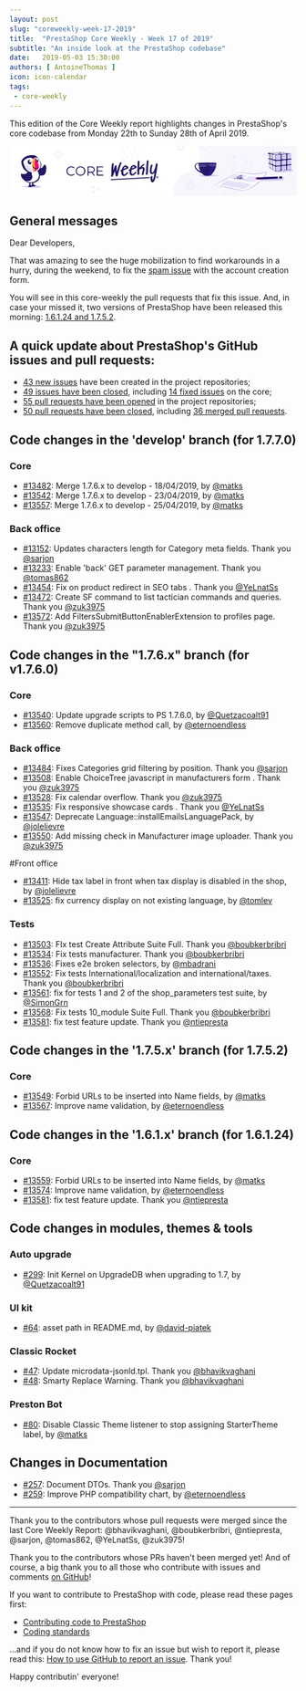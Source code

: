 ```yaml
---
layout: post
slug: "coreweekly-week-17-2019"
title:  "PrestaShop Core Weekly - Week 17 of 2019"
subtitle: "An inside look at the PrestaShop codebase"
date:   2019-05-03 15:30:00
authors: [ AntoineThomas ]
icon: icon-calendar
tags:
 - core-weekly
---
```


This edition of the Core Weekly report highlights changes in PrestaShop's core codebase from Monday 22th to Sunday 28th of April 2019.

![Core Weekly banner](/assets/images/2018/12/banner-core-weekly.jpg)


## General messages

Dear Developers,

That was amazing to see the huge mobilization to find workarounds in a hurry, during the weekend, to fix the [spam issue](http://build.prestashop.com/news/fighting-against-spamming-again/) with the account creation form.

You will see in this core-weekly the pull requests that fix this issue. And, in case your missed it, two versions of PrestaShop have been released this morning: [1.6.1.24 and 1.7.5.2](http://build.prestashop.com/news/prestashop-1-7-5-2-1-6-1-24-maintenance-release/). 


## A quick update about PrestaShop's GitHub issues and pull requests:

- [43 new issues](https://github.com/search?q=org%3APrestaShop+is%3Apublic++-repo%3Aprestashop%2Fprestashop.github.io++is%3Aissue+created%3A2019-04-22..2019-04-28) have been created in the project repositories;
- [49 issues have been closed](https://github.com/search?q=org%3APrestaShop+is%3Apublic++-repo%3Aprestashop%2Fprestashop.github.io++is%3Aissue+closed%3A2019-04-22..2019-04-28), including [14 fixed issues](https://github.com/search?q=org%3APrestaShop+is%3Apublic++-repo%3Aprestashop%2Fprestashop.github.io++is%3Aissue+label%3Afixed+closed%3A2019-04-22..2019-04-28) on the core;
- [55 pull requests have been opened](https://github.com/search?q=org%3APrestaShop+is%3Apublic++-repo%3Aprestashop%2Fprestashop.github.io++is%3Apr+created%3A2019-04-22..2019-04-28) in the project repositories;
- [50 pull requests have been closed](https://github.com/search?q=org%3APrestaShop+is%3Apublic++-repo%3Aprestashop%2Fprestashop.github.io++is%3Apr+closed%3A2019-04-22..2019-04-28), including [36 merged pull requests](https://github.com/search?q=org%3APrestaShop+is%3Apublic++-repo%3Aprestashop%2Fprestashop.github.io++is%3Apr+merged%3A2019-04-22..2019-04-28).


## Code changes in the 'develop' branch (for 1.7.7.0)

### Core

* [#13482](https://github.com/PrestaShop/PrestaShop/pull/13482): Merge 1.7.6.x to develop - 18/04/2019, by [@matks](https://github.com/matks)
* [#13542](https://github.com/PrestaShop/PrestaShop/pull/13542): Merge 1.7.6.x to develop - 23/04/2019, by [@matks](https://github.com/matks)
* [#13557](https://github.com/PrestaShop/PrestaShop/pull/13557): Merge 1.7.6.x to develop - 25/04/2019, by [@matks](https://github.com/matks)


### Back office

* [#13152](https://github.com/PrestaShop/PrestaShop/pull/13152): Updates characters length for Category meta fields. Thank you [@sarjon](https://github.com/sarjon)
* [#13233](https://github.com/PrestaShop/PrestaShop/pull/13233): Enable 'back' GET parameter management. Thank you [@tomas862](https://github.com/tomas862)
* [#13454](https://github.com/PrestaShop/PrestaShop/pull/13454): Fix on product redirect in SEO tabs . Thank you [@YeLnatSs](https://github.com/YeLnatSs)
* [#13472](https://github.com/PrestaShop/PrestaShop/pull/13472): Create SF command to list tactician commands and queries. Thank you [@zuk3975](https://github.com/zuk3975)
* [#13572](https://github.com/PrestaShop/PrestaShop/pull/13572): Add FiltersSubmitButtonEnablerExtension to profiles page. Thank you [@zuk3975](https://github.com/zuk3975)


## Code changes in the "1.7.6.x" branch (for v1.7.6.0)

### Core

* [#13540](https://github.com/PrestaShop/PrestaShop/pull/13540): Update upgrade scripts to PS 1.7.6.0, by [@Quetzacoalt91](https://github.com/Quetzacoalt91)
* [#13560](https://github.com/PrestaShop/PrestaShop/pull/13560): Remove duplicate method call, by [@eternoendless](https://github.com/eternoendless)


### Back office

* [#13484](https://github.com/PrestaShop/PrestaShop/pull/13484): Fixes Categories grid filtering by position. Thank you [@sarjon](https://github.com/sarjon)
* [#13508](https://github.com/PrestaShop/PrestaShop/pull/13508): Enable ChoiceTree javascript in manufacturers form . Thank you [@zuk3975](https://github.com/zuk3975)
* [#13528](https://github.com/PrestaShop/PrestaShop/pull/13528): Fix calendar overflow. Thank you [@zuk3975](https://github.com/zuk3975)
* [#13535](https://github.com/PrestaShop/PrestaShop/pull/13535): Fix responsive showcase cards . Thank you [@YeLnatSs](https://github.com/YeLnatSs)
* [#13547](https://github.com/PrestaShop/PrestaShop/pull/13547): Deprecate Language::installEmailsLanguagePack, by [@jolelievre](https://github.com/jolelievre)
* [#13550](https://github.com/PrestaShop/PrestaShop/pull/13550): Add missing check in Manufacturer image uploader. Thank you [@zuk3975](https://github.com/zuk3975)


#Front office

* [#13411](https://github.com/PrestaShop/PrestaShop/pull/13411): Hide tax label in front when tax display is disabled in the shop, by [@jolelievre](https://github.com/jolelievre)
* [#13525](https://github.com/PrestaShop/PrestaShop/pull/13525): fix currency display on not existing language, by [@tomlev](https://github.com/tomlev)


### Tests

* [#13503](https://github.com/PrestaShop/PrestaShop/pull/13503): FIx test Create Attribute Suite Full. Thank you [@boubkerbribri](https://github.com/boubkerbribri)
* [#13534](https://github.com/PrestaShop/PrestaShop/pull/13534): Fix tests manufacturer. Thank you [@boubkerbribri](https://github.com/boubkerbribri)
* [#13536](https://github.com/PrestaShop/PrestaShop/pull/13536): Fixes e2e broken selectors, by [@mbadrani](https://github.com/mbadrani)
* [#13552](https://github.com/PrestaShop/PrestaShop/pull/13552): Fix tests International/localization and international/taxes. Thank you [@boubkerbribri](https://github.com/boubkerbribri)
* [#13561](https://github.com/PrestaShop/PrestaShop/pull/13561): fix for tests 1 and 2 of the shop_parameters test suite, by [@SimonGrn](https://github.com/SimonGrn)
* [#13568](https://github.com/PrestaShop/PrestaShop/pull/13568): Fix tests 10_module Suite Full. Thank you [@boubkerbribri](https://github.com/boubkerbribri)
* [#13581](https://github.com/PrestaShop/PrestaShop/pull/13581): fix test feature update. Thank you [@ntiepresta](https://github.com/ntiepresta)


## Code changes in the '1.7.5.x' branch (for 1.7.5.2)

### Core

* [#13549](https://github.com/PrestaShop/PrestaShop/pull/13549): Forbid URLs to be inserted into Name fields, by [@matks](https://github.com/matks)
* [#13567](https://github.com/PrestaShop/PrestaShop/pull/13567): Improve name validation, by [@eternoendless](https://github.com/eternoendless)


## Code changes in the '1.6.1.x' branch (for 1.6.1.24)

### Core

* [#13559](https://github.com/PrestaShop/PrestaShop/pull/13559): Forbid URLs to be inserted into Name fields, by [@matks](https://github.com/matks)
* [#13574](https://github.com/PrestaShop/PrestaShop/pull/13574): Improve name validation, by [@eternoendless](https://github.com/eternoendless)
* [#13581](https://github.com/PrestaShop/PrestaShop/pull/13581): fix test feature update. Thank you [@ntiepresta](https://github.com/ntiepresta)


## Code changes in modules, themes & tools

### Auto upgrade

* [#299](https://github.com/PrestaShop/autoupgrade/pull/299): Init Kernel on UpgradeDB when upgrading to 1.7, by [@Quetzacoalt91](https://github.com/Quetzacoalt91)


### UI kit

* [#64](https://github.com/PrestaShop/prestashop-ui-kit/pull/64): asset path in README.md, by [@david-piatek](https://github.com/david-piatek)


### Classic Rocket

* [#47](https://github.com/PrestaShop/classic-rocket/pull/47): Update microdata-jsonld.tpl. Thank you [@bhavikvaghani](https://github.com/bhavikvaghani)
* [#48](https://github.com/PrestaShop/classic-rocket/pull/48): Smarty Replace Warning. Thank you [@bhavikvaghani](https://github.com/bhavikvaghani)


### Preston Bot

* [#80](https://github.com/PrestaShop/prestonbot/pull/80): Disable Classic Theme listener to stop assigning StarterTheme label, by [@matks](https://github.com/matks)


## Changes in Documentation

* [#257](https://github.com/PrestaShop/docs/pull/257): Document DTOs. Thank you [@sarjon](https://github.com/sarjon)
* [#259](https://github.com/PrestaShop/docs/pull/259): Improve PHP compatibility chart, by [@eternoendless](https://github.com/eternoendless)


<hr />

Thank you to the contributors whose pull requests were merged since the last Core Weekly Report: @bhavikvaghani, @boubkerbribri, @ntiepresta, @sarjon, @tomas862, @YeLnatSs, @zuk3975!

Thank you to the contributors whose PRs haven't been merged yet! And of course, a big thank you to all those who contribute with issues and comments [on GitHub](https://github.com/PrestaShop/PrestaShop)!

If you want to contribute to PrestaShop with code, please read these pages first:

 * [Contributing code to PrestaShop](https://devdocs.prestashop.com/1.7/contribute/contribution-guidelines/)
 * [Coding standards](https://devdocs.prestashop.com/1.7/development/coding-standards/)

...and if you do not know how to fix an issue but wish to report it, please read this: [How to use GitHub to report an issue](https://devdocs.prestashop.com/1.7/contribute/contribute-reporting-issues/). Thank you!

Happy contributin' everyone!
